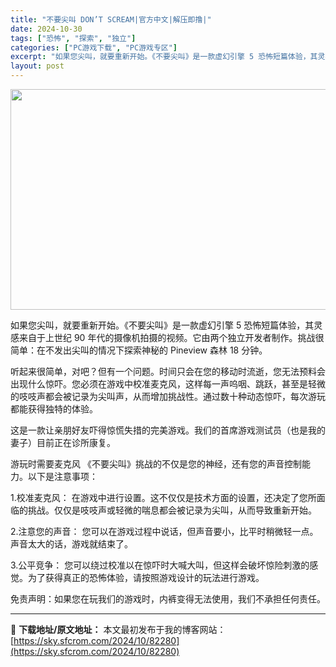 ```yaml
---
title: "不要尖叫 DON’T SCREAM|官方中文|解压即撸|"
date: 2024-10-30
tags: ["恐怖", "探索", "独立"]
categories: ["PC游戏下载", "PC游戏专区"]
excerpt: "如果您尖叫，就要重新开始。《不要尖叫》是一款虚幻引擎 5 恐怖短篇体验，其灵感来自于上世纪 90 年代的摄像机拍摄的视频。它由两个独立开发者制作。挑战很简单：在不发出尖叫的情况下探索神秘的 Pineview 森林 18 分钟。 听起来很简单，对吧？但有一个问题。时间只会在您的移动时流逝，您无法预料会&hellip;"
layout: post
---
```


<img class="aligncenter size-full wp-image-82254" src="https://sky.sfcrom.com/wp-content/uploads/2024/10/2024103013062664.webp" alt="" width="616" height="353" />

如果您尖叫，就要重新开始。《不要尖叫》是一款虚幻引擎 5 恐怖短篇体验，其灵感来自于上世纪 90 年代的摄像机拍摄的视频。它由两个独立开发者制作。挑战很简单：在不发出尖叫的情况下探索神秘的 Pineview 森林 18 分钟。

听起来很简单，对吧？但有一个问题。时间只会在您的移动时流逝，您无法预料会出现什么惊吓。您必须在游戏中校准麦克风，这样每一声呜咽、跳跃，甚至是轻微的吱吱声都会被记录为尖叫声，从而增加挑战性。通过数十种动态惊吓，每次游玩都能获得独特的体验。

这是一款让亲朋好友吓得惊慌失措的完美游戏。我们的首席游戏测试员（也是我的妻子）目前正在诊所康复。

游玩时需要麦克风
《不要尖叫》挑战的不仅是您的神经，还有您的声音控制能力。以下是注意事项：

1.校准麦克风：
在游戏中进行设置。这不仅仅是技术方面的设置，还决定了您所面临的挑战。仅仅是吱吱声或轻微的喘息都会被记录为尖叫，从而导致重新开始。

2.注意您的声音：
您可以在游戏过程中说话，但声音要小，比平时稍微轻一点。声音太大的话，游戏就结束了。

3.公平竞争：
您可以绕过校准以在惊吓时大喊大叫，但这样会破坏惊险刺激的感觉。为了获得真正的恐怖体验，请按照游戏设计的玩法进行游戏。

免责声明：如果您在玩我们的游戏时，内裤变得无法使用，我们不承担任何责任。

---
📖 **下载地址/原文地址：** 本文最初发布于我的博客网站：[https://sky.sfcrom.com/2024/10/82280](https://sky.sfcrom.com/2024/10/82280)
